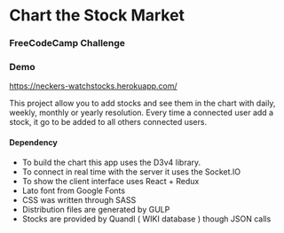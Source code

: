 # Chart the Stock Market
### FreeCodeCamp Challenge

### Demo
https://neckers-watchstocks.herokuapp.com/

This project allow you to add stocks and see them in the chart with daily, weekly, monthly or yearly resolution. Every time a connected user add a stock, it go to be added to all others connected users.

#### Dependency
* To build the chart this app uses the D3v4 library.
* To connect in real time with the server it uses the Socket.IO
* To show the client interface uses React + Redux
* Lato font from Google Fonts
* CSS was written through SASS
* Distribution files are generated by GULP
* Stocks are provided by Quandl ( WIKI database ) though JSON calls
